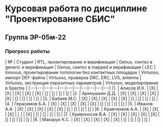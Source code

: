 # Курсовая работа по дисциплине "Проектирование СБИС"

## Группа ЭР-05м-22

### Прогресс работы

| № | Студент | RTL, проектирование и верификация | Genus, синтез в generic и верификация | Genus, синтез в mapped и верификация | LEC |
Innovus, проектирование топологии без контактных площадок |
Virtuoso, импорт DEF-файла | Virtuoso, проверка DRC, ERC, LVS, antenna | Virtuoso, экстракция паразитных параметров | Virtuoso, моделирование в Spectre |
|---|---|---|---|---|---|---|---|---|---|---|
|1. | Алисов И.К.     | [X] | [X] | [X] | [X] | [X] | [] | [] | [] | [] |
|2. | Аринушкин Д.Д.  | [X] | [X] | [X] | [X] | [X] | [] | [] | [] | [] |
|3. | Бабаев М.С.     | [X] | [X] | [X] | [X] | [X] | [] | [] | [] | [] |
|4. | Герасимов Б.А.  | [X] | [X] | [X] | [X] | [X] | [] | [] | [] | [] |
|5. | Иванов А.А.     | [X] | [X] | [X] | [X] | [X] | [] | [] | [] | [] |
|6. | Кравченков А.А. | [X] | [X] | [X] | [ ] | [X] | [] | [] | [] | [] |
|7. | Кривоносов В.А. | [X] | [X] | [X] | [X] | [X] | [] | [] | [] | [] |
|8. | Макарук К.С.    | [X] | [X] | [X] | [X] | [X] | [] | [] | [] | [] |
